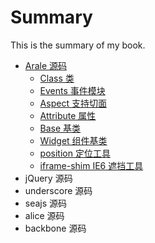 # Summary

This is the summary of my book.

* [Arale 源码](arale/README.md)
    * [Class 类](arale/class.md)
    * [Events 事件模块](arale/events.md)
    * [Aspect 支持切面](arale/aspect.md)
    * [Attribute 属性](arale/attribute.md)
    * [Base 基类](arale/base.md)
    * [Widget 组件基类](arale/widget.md)
    * [position 定位工具](arale/position.md)
    * [iframe-shim IE6 遮挡工具](arale/iframe-shim.md)
* jQuery 源码
* underscore 源码
* seajs 源码
* alice 源码
* backbone 源码
